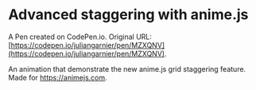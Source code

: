 # Advanced staggering with anime.js

A Pen created on CodePen.io. Original URL: [https://codepen.io/juliangarnier/pen/MZXQNV](https://codepen.io/juliangarnier/pen/MZXQNV).

An animation that demonstrate the new anime.js grid staggering feature. Made for https://animejs.com.
